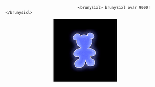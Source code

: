                                     <brunysixl> brunysixl ovar 9000! </brunysixl>

 <p align="center">
  <img width="200" height="200" src="brunysixlgiflogo.gif">
</p>
  
